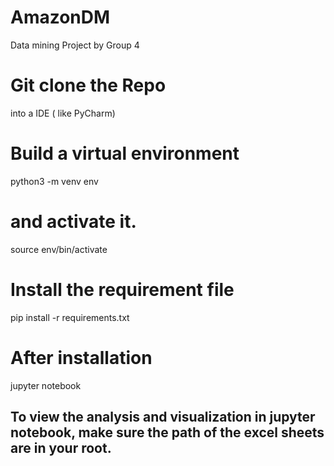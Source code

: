 # AmazonDM
Data mining Project by Group 4

# Git clone the Repo 
into a IDE ( like PyCharm)

# Build a virtual environment 
python3 -m venv env 
# and activate it.
source env/bin/activate

# Install the requirement file
pip install -r requirements.txt 

# After installation 
jupyter notebook 

## To view the analysis and visualization in jupyter notebook, make sure the path of the excel sheets are in your root.





